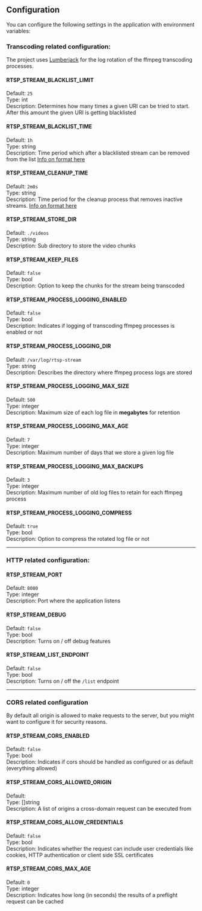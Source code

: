 ## Configuration

You can configure the following settings in the application with environment variables:

### Transcoding related configuration:

The project uses [Lumberjack](https://github.com/natefinch/lumberjack) for the log rotation of the ffmpeg transcoding processes.

#### RTSP_STREAM_BLACKLIST_LIMIT
Default: `25`<br/>
Type: int<br/>
Description: Determines how many times a given URI can be tried to start. After this amount the given URI is getting blacklisted<br/>

#### RTSP_STREAM_BLACKLIST_TIME
Default: `1h`<br/>
Type: string<br/>
Description: Time period which after a blacklisted stream can be removed from the list [Info on format here](https://golang.org/pkg/time/#ParseDuration)<br/>

#### RTSP_STREAM_CLEANUP_TIME
Default: `2m0s`<br/>
Type: string<br/>
Description: Time period for the cleanup process that removes inactive streams. [Info on format here](https://golang.org/pkg/time/#ParseDuration)<br/>

#### RTSP_STREAM_STORE_DIR
Default: `./videos`<br/>
Type: string<br/>
Description: Sub directory to store the video chunks<br/>

#### RTSP_STREAM_KEEP_FILES
Default: `false`<br/>
Type: bool<br/>
Description: Option to keep the chunks for the stream being transcoded<br/>

#### RTSP_STREAM_PROCESS_LOGGING_ENABLED
Default: `false`<br/>
Type: bool<br/>
Description: Indicates if logging of transcoding ffmpeg processes is enabled or not<br/>

#### RTSP_STREAM_PROCESS_LOGGING_DIR
Default: `/var/log/rtsp-stream`<br/>
Type: string<br/>
Description: Describes the directory where ffmpeg process logs are stored<br/>

#### RTSP_STREAM_PROCESS_LOGGING_MAX_SIZE
Default: `500`<br/>
Type: integer<br/>
Description: Maximum size of each log file in **megabytes** for retention<br/>

#### RTSP_STREAM_PROCESS_LOGGING_MAX_AGE
Default: `7`<br/>
Type: integer<br/>
Description: Maximum number of days that we store a given log file<br/>

#### RTSP_STREAM_PROCESS_LOGGING_MAX_BACKUPS
Default: `3`<br/>
Type: integer<br/>
Description: Maximum number of old log files to retain for each ffmpeg process<br/>

#### RTSP_STREAM_PROCESS_LOGGING_COMPRESS
Default: `true`<br/>
Type: bool<br/>
Description: Option to compress the rotated log file or not<br/>

<hr/>

### HTTP related configuration:

#### RTSP_STREAM_PORT
Default: `8080`<br/>
Type: integer<br/>
Description: Port where the application listens<br/>

#### RTSP_STREAM_DEBUG
Default: `false`<br/>
Type: bool<br/>
Description: Turns on / off debug features<br/>

#### RTSP_STREAM_LIST_ENDPOINT
Default: `false`<br/>
Type: bool<br/>
Description: Turns on / off the `/list` endpoint<br/>

<hr/>

### CORS related configuration

By default all origin is allowed to make requests to the server, but you might want to configure it for security reasons.

#### RTSP_STREAM_CORS_ENABLED
Default: `false`<br/>
Type: bool<br/>
Description: Indicates if cors should be handled as configured or as default (everything allowed)<br/>

#### RTSP_STREAM_CORS_ALLOWED_ORIGIN
Default: <br/>
Type: []string<br/>
Description: A list of origins a cross-domain request can be executed from<br/>

#### RTSP_STREAM_CORS_ALLOW_CREDENTIALS
Default: `false`<br/>
Type: bool<br/>
Description: Indicates whether the request can include user credentials like cookies, HTTP authentication or client side SSL certificates<br/>

#### RTSP_STREAM_CORS_MAX_AGE
Default: `0`<br/>
Type: integer<br/>
Description: Indicates how long (in seconds) the results of a preflight request can be cached<br/>
